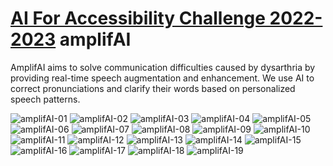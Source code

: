 [AI For Accessibility Challenge 2022-2023](https://technationcanada.agorize.com/en/challenges/ai-for-accessibility?lang=en)
amplifAI
========================================

AmplifAI aims to solve communication difficulties caused by dysarthria by providing real-time speech augmentation and enhancement. We use AI to correct pronunciations and clarify their words based on personalized speech patterns.

![amplifAI-01](https://user-images.githubusercontent.com/44177345/226522964-7f445bce-d27a-4bf0-b4ba-3b63e704c69a.jpg)
![amplifAI-02](https://user-images.githubusercontent.com/44177345/226522968-5ede7c16-7f96-4bce-900f-e79d482aea99.jpg)
![amplifAI-03](https://user-images.githubusercontent.com/44177345/226522971-55bec409-6c64-4ec6-a950-6a80700bc912.jpg)
![amplifAI-04](https://user-images.githubusercontent.com/44177345/226522974-862d57fd-d46a-49c7-b5d5-06f2f399fb93.jpg)
![amplifAI-05](https://user-images.githubusercontent.com/44177345/226522976-da03e0ae-cd79-4522-8c0a-677268eed21e.jpg)
![amplifAI-06](https://user-images.githubusercontent.com/44177345/226522978-34e20251-0b35-4848-a9fb-26a17d4029f6.jpg)
![amplifAI-07](https://user-images.githubusercontent.com/44177345/226522982-0c1cc950-6fb5-4d7e-a677-bebfb17a4527.jpg)
![amplifAI-08](https://user-images.githubusercontent.com/44177345/226522985-5115a64b-1cd3-4308-92a3-f30ef578f6dc.jpg)
![amplifAI-09](https://user-images.githubusercontent.com/44177345/226522990-03bab00c-98f2-48d9-814b-fce509c6a5c5.jpg)
![amplifAI-10](https://user-images.githubusercontent.com/44177345/226522992-bd8754a2-71dd-4723-bc58-273aecd15ea0.jpg)
![amplifAI-11](https://user-images.githubusercontent.com/44177345/226522995-8b48f866-4105-4b82-91a5-f7e2a5933aff.jpg)
![amplifAI-12](https://user-images.githubusercontent.com/44177345/226522997-4c5138a4-041c-48ea-80ee-90690264d6a8.jpg)
![amplifAI-13](https://user-images.githubusercontent.com/44177345/226523000-9c3ff5a8-c2b3-4a71-946e-f55e51547d6c.jpg)
![amplifAI-14](https://user-images.githubusercontent.com/44177345/226523006-a5a164ba-9a16-42d5-80e2-66e286a51afe.jpg)
![amplifAI-15](https://user-images.githubusercontent.com/44177345/226523010-6dd3bf4a-6eea-411f-bac4-102b4e6d2e01.jpg)
![amplifAI-16](https://user-images.githubusercontent.com/44177345/226523013-78c1016b-e5ec-49c7-9a2f-55087a79faf5.jpg)
![amplifAI-17](https://user-images.githubusercontent.com/44177345/226523019-32d1af6d-9f6a-4094-87b4-50c6731cd1ab.jpg)
![amplifAI-18](https://user-images.githubusercontent.com/44177345/226523023-f8655124-4143-4f18-ac84-43526b03f34f.jpg)
![amplifAI-19](https://user-images.githubusercontent.com/44177345/226523030-96d3dc4a-9266-4382-b244-8d92e16989e9.jpg)
